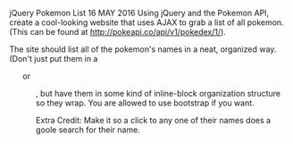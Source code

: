 jQuery Pokemon List
16 MAY 2016
Using jQuery and the Pokemon API, create a cool-looking website that uses AJAX to grab a list of all pokemon. (This can be found at http://pokeapi.co/api/v1/pokedex/1/).

The site should list all of the pokemon's names in a neat, organized way. (Don't just put them in a <ul> or <ol>, but have them in some kind of inline-block organization structure so they wrap. You are allowed to use bootstrap if you want.

Extra Credit: Make it so a click to any one of their names does a goole search for their name.